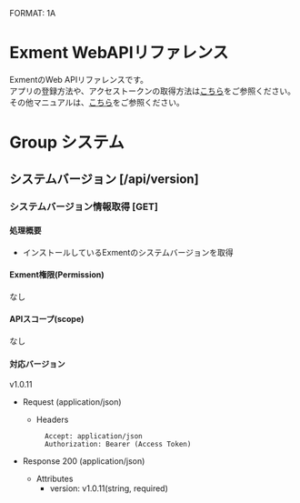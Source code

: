FORMAT: 1A
  
# Exment WebAPIリファレンス
ExmentのWeb APIリファレンスです。  
アプリの登録方法や、アクセストークンの取得方法は[こちら](https://exment.net/docs/#/ja/api)をご参照ください。  
その他マニュアルは、[こちら](https://exment.net/docs/#/ja)をご参照ください。

# Group システム
 
## システムバージョン [/api/version]
 
### システムバージョン情報取得 [GET]
 
#### 処理概要
* インストールしているExmentのシステムバージョンを取得

#### Exment権限(Permission)
なし

#### APIスコープ(scope)
なし

#### 対応バージョン
v1.0.11

+ Request (application/json)

    + Headers

            Accept: application/json
            Authorization: Bearer (Access Token)

+ Response 200 (application/json)
    + Attributes
        + version: v1.0.11(string, required)
